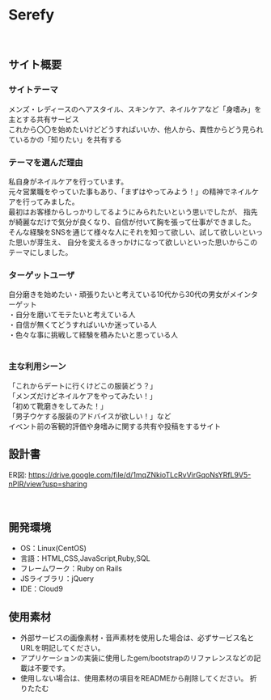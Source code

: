 # Serefy
<!--self refinement for you(自己磨きや成長をあなたのためにサポートするという意味を持つ表現)-->
​
## サイト概要
### サイトテーマ
メンズ・レディースのヘアスタイル、スキンケア、ネイルケアなど「身嗜み」を主とする共有サービス<br>
これから〇〇を始めたいけどどうすればいいか、他人から、異性からどう見られているかの「知りたい」を共有する
​
### テーマを選んだ理由
私自身がネイルケアを行っています。<br>
元々営業職をやっていた事もあり、「まずはやってみよう！」の精神でネイルケアを行ってみました。<br>
最初はお客様からしっかりしてるようにみられたいという思いでしたが、
指先が綺麗なだけで気分が良くなり、自信が付いて胸を張って仕事ができました。<br>
そんな経験をSNSを通じて様々な人にそれを知って欲しい、試して欲しいといった思いが芽生え、
自分を変えるきっかけになって欲しいといった思いからこのテーマにしました。
​
### ターゲットユーザ
自分磨きを始めたい・頑張りたいと考えている10代から30代の男女がメインターゲット<br>
・自分を磨いてモテたいと考えている人<br>
・自信が無くてどうすればいいか迷っている人<br>
・色々な事に挑戦して経験を積みたいと思っている人<br>
​
### 主な利用シーン
「これからデートに行くけどこの服装どう？」<br>
「メンズだけどネイルケアをやってみたい！」<br>
「初めて靴磨きをしてみた！」<br>
「男子ウケする服装のアドバイスが欲しい！」など<br>
イベント前の客観的評価や身嗜みに関する共有や投稿をするサイト
​
## 設計書
<!--テーマを設定・提出する時点では不要です-->
ER図: https://drive.google.com/file/d/1mqZNkioTLcRvVirGqoNsYRfL9V5-nPIR/view?usp=sharing

​
## 開発環境
- OS：Linux(CentOS)
- 言語：HTML,CSS,JavaScript,Ruby,SQL
- フレームワーク：Ruby on Rails
- JSライブラリ：jQuery
- IDE：Cloud9
​
## 使用素材
- 外部サービスの画像素材・音声素材を使用した場合は、必ずサービス名とURLを明記してください。
- アプリケーションの実装に使用したgem/bootstrapのリファレンスなどの記載は不要です。
- 使用しない場合は、使用素材の項目をREADMEから削除してください。
折りたたむ